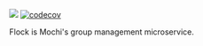 ![](https://github.com/mochi-hpc/mochi-flock/actions/workflows/test.yml/badge.svg?branch=main)
[![codecov](https://codecov.io/github/mochi-hpc/mochi-flock/graph/badge.svg?token=SkiGcPHOPf)](https://codecov.io/github/mochi-hpc/mochi-flock)

Flock is Mochi's group management microservice.
